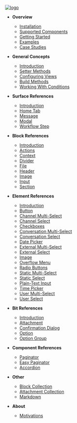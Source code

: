 [![logo](https://raw.githubusercontent.com/raycharius/slack-block-builder/master/docs/resources/images/logo-horizontal-small.png)](/  "Block Builder – Maintainable JavaScript Code for Slack Block Kit")

* **Overview**
  * [Installation](installation.md "Block Builder – Installation – Maintainable JavaScript Code for Slack Block Kit")
  * [Supported Components](support.md "Block Builder – Supported Components – Maintainable JavaScript Code for Slack Block Kit")
  * [Getting Started](getting-started.md "Block Builder – Getting Started – Maintainable JavaScript Code for Slack Block Kit")
  * [Examples](examples.md "Block Builder – Getting Started – Maintainable JavaScript Code for Slack Block Kit")
  * [Case Studies](case-studies.md "Block Builder – Case Studies – Maintainable JavaScript Code for Slack Block Kit")
  
* **General Concepts**
  * [Introduction](introduction.md "Block Builder – General Concepts – Introduction – Maintainable JavaScript Code for Slack Block Kit")
  * [Setter Methods](setter-methods.md "Block Builder – Setter Methods – Maintainable JavaScript Code for Slack Block Kit")
  * [Configuring Views](configuring-views.md "Block Builder – Configuring Views – Maintainable JavaScript Code for Slack Block Kit") 
  * [Build Methods](build-methods.md "Block Builder – Build Methods – Maintainable JavaScript Code for Slack Block Kit")
  * [Working With Conditions](working-with-conditions.md "Block Builder – Working With Conditions – Maintainable JavaScript Code for Slack Block Kit")
  
  
* **Surface References**
  * [Introduction](surfaces/introduction.md "Block Builder – Surfaces – Introduction – Maintainable JavaScript Code for Slack Block Kit")
  * [Home Tab](surfaces/home-tab.md "Block Builder – Home Tab – Maintainable JavaScript Code for Slack Block Kit")
  * [Message](surfaces/message.md "Block Builder – Message")
  * [Modal](surfaces/modal.md "Block Builder – Modal – Maintainable JavaScript Code for Slack Block Kit")
  * [Workflow Step](surfaces/workflow-step.md "Block Builder – Workflow Steps – Maintainable JavaScript Code for Slack Block Kit")

* **Block References**
  * [Introduction](blocks/introduction.md "Block Builder – Blocks – Introduction – Maintainable JavaScript Code for Slack Block Kit")
  * [Actions](blocks/actions.md "Block Builder – Actions – Maintainable JavaScript Code for Slack Block Kit")
  * [Context](blocks/context.md "Block Builder – Context – Maintainable JavaScript Code for Slack Block Kit")
  * [Divider](blocks/divider.md "Block Builder – Divider – Maintainable JavaScript Code for Slack Block Kit")
  * [File](blocks/file.md "Block Builder – File – Maintainable JavaScript Code for Slack Block Kit")
  * [Header](blocks/header.md "Block Builder – Header – Maintainable JavaScript Code for Slack Block Kit")
  * [Image](blocks/image.md "Block Builder – Image – Maintainable JavaScript Code for Slack Block Kit")
  * [Input](blocks/input.md "Block Builder – Input – Maintainable JavaScript Code for Slack Block Kit")
  * [Section](blocks/section.md "Block Builder – Section – Maintainable JavaScript Code for Slack Block Kit")
 

* **Element References**
  * [Introduction](elements/introduction.md "Block Builder – Elements – Introduction – Maintainable JavaScript Code for Slack Block Kit")
  * [Button](elements/button.md "Block Builder – Button – Maintainable JavaScript Code for Slack Block Kit")
  * [Channel Multi-Select](elements/channel-multi-select.md "Block Builder – Channel Multi-Select – Maintainable JavaScript Code for Slack Block Kit")
  * [Channel Select](elements/channel-select.md "Block Builder – Channel Select – Maintainable JavaScript Code for Slack Block Kit")
  * [Checkboxes](elements/checkboxes.md "Block Builder – Checkboxes – Maintainable JavaScript Code for Slack Block Kit")
  * [Conversation Multi-Select](elements/conversation-multi-select.md "Block Builder – Conversation Multi-Select – Maintainable JavaScript Code for Slack Block Kit")
  * [Conversation Select](elements/conversation-select.md "Block Builder – Conversation Select – Maintainable JavaScript Code for Slack Block Kit")
  * [Date Picker](elements/datepicker.md "Block Builder – Date Picker – Maintainable JavaScript Code for Slack Block Kit")
  * [External Multi-Select](elements/external-multi-select.md "Block Builder – External Multi-Select – Maintainable JavaScript Code for Slack Block Kit")
  * [External Select](elements/external-select.md "Block Builder – External Select – Maintainable JavaScript Code for Slack Block Kit")
  * [Image](elements/img.md "Block Builder – Image – Maintainable JavaScript Code for Slack Block Kit")
  * [Overflow Menu](elements/overflow-menu.md "Block Builder – Overflow Menu – Maintainable JavaScript Code for Slack Block Kit")
  * [Radio Buttons](elements/radio-buttons.md "Block Builder – Radio Buttons – Maintainable JavaScript Code for Slack Block Kit")
  * [Static Multi-Select](elements/static-multi-select.md "Block Builder – Static Multi-Select – Maintainable JavaScript Code for Slack Block Kit")
  * [Static Select](elements/static-select.md "Block Builder – Static Select – Maintainable JavaScript Code for Slack Block Kit")
  * [Plain-Text Input](elements/text-input.md "Block Builder – Plain-Text Input – Maintainable JavaScript Code for Slack Block Kit")
  * [Time Picker](elements/timepicker.md "Block Builder – Time Picker – Maintainable JavaScript Code for Slack Block Kit")
  * [User Multi-Select](elements/user-multi-select.md "Block Builder – User Multi-Select – Maintainable JavaScript Code for Slack Block Kit")
  * [User Select](elements/user-select.md "Block Builder – User Select – Maintainable JavaScript Code for Slack Block Kit")
  
* **Bit References**
  * [Introduction](bits/introduction.md "Block Builder – Bits – Introduction – Maintainable JavaScript Code for Slack Block Kit")
  * [Attachment](bits/attachment.md "Block Builder – Attachment – Maintainable JavaScript Code for Slack Block Kit")
  * [Confirmation Dialog](bits/confirmation-dialog.md "Block Builder – Confirmation Dialog – Maintainable JavaScript Code for Slack Block Kit")
  * [Option](bits/option.md "Block Builder – Option – Maintainable JavaScript Code for Slack Block Kit")
  * [Option Group](bits/option-group.md "Block Builder – Option Group – Maintainable JavaScript Code for Slack Block Kit")

* **Component References**
  * [Paginator](components/paginator.md "Block Builder – Paginator – Maintainable JavaScript Code for Slack Block Kit")
  * [Easy Paginator](components/easy-paginator.md "Block Builder – Easy Paginator – Maintainable JavaScript Code for Slack Block Kit")
  * [Accordion](components/accordion.md "Block Builder – Accordion – Maintainable JavaScript Code for Slack Block Kit")
  
* **Other**
  * [Block Collection](other/block-collection.md "Block Builder – Block Collection – Maintainable JavaScript Code for Slack Block Kit")
  * [Attachment Collection](other/attachment-collection.md "Block Builder – Attachment Collection – Maintainable JavaScript Code for Slack Block Kit")
  * [Markdown](other/markdown.md "Block Builder – Markdown – Maintainable JavaScript Code for Slack Block Kit")   

* **About**
  * [Motivations](motivations.md "Block Builder – Motivations – Maintainable JavaScript Code for Slack Block Kit")
